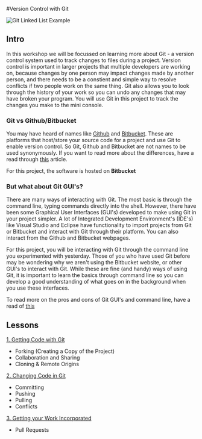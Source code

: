 #Version Control with Git

![Git Linked List Example](https://encrypted-tbn0.gstatic.com/images?q=tbn:ANd9GcT-gtjD0wp0QJuTGvA0pjHgFYgWPmzb92tu-w&usqp=CAU)

## Intro

In this workshop we will be focussed on learning more about Git - a version control system used to track changes to files during a project. Version control is important in larger projects that multiple developers are working on, because changes by one person may impact changes made by another person, and there needs to be a constient and simple way to resolve conflicts if two people work on the same thing. Git also allows you to look through the history of your work so you can undo any changes that may have broken your program. You will use Git in this project to track the changes you make to the mini console.

### Git vs Github/Bitbucket
You may have heard of names like [Github](https://github.com/) and [Bitbucket](https://bitbucket.org/). These are platforms that host/store your source code for a project and use Git to enable version control. So Git, Github and Bitbucket are not names to be used synonymously. If you want to read more about the differences, have a read through [this](https://www.theserverside.com/video/Git-vs-GitHub-What-is-the-difference-between-them) article. 

For this project, the software is hosted on **Bitbucket**

### But what about Git GUI's?

There are many ways of interacting with Git. The most basic is through the command line, typing commands directly into the shell. However, there have been some Graphical User Interfaces (GUI's) developed to make using Git in your project simpler. A lot of Integrated Development Environment's (IDE's) like Visual Studio and Eclipse have functionality to import projects from Git or Bitbucket and interact with Git through their platform. You can also interact from the Github and Bitbucket webpages. 

For this project, you will be interacting with Git through the command line you experimented with yesterday. Those of you who have used Git before may be wondering why we aren't using the Bitbucket website, or other GUI's to interact with Git. While these are fine (and handy) ways of using Git, it is important to learn the basics through command line so you can develop a good understanding of what goes on in the background when you use these interfaces.

To read more on the pros and cons of Git GUI's and command line, have a read of [this](https://practicalgit.com/blog/learn-git-gui-or-command-line.html#:~:text=Git%20CLI%3A%20CLI%20stands%20for,tell%20Git%20what%20to%20do.&text=Git%20GUI%3A%20GUI%20stands%20for,offer%20an%20interactive%20Git%20experience.)

## Lessons

[1. Getting Code with Git](gettingcode.md)
   
  * Forking (Creating a Copy of the Project)
  * Collaboration and Sharing
  * Cloning & Remote Origins

[2. Changing Code in Git](changingcode.md)  

  * Committing
  * Pushing
  * Pulling
  * Conflicts

[3. Getting your Work Incorporated](incorporatingcode.md)

  * Pull Requests

